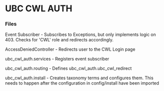 # UBC CWL AUTH

### Files
Event Subscriber - Subscribes to Exceptions, but only implements logic on 403. Checks for 'CWL' role and redirects accordingly.

AccessDeniedController - Redirects user to the CWL Login page

ubc_cwl_auth.services - Registers event subscriber

ubc_cwl_auth.routing - Defines ubc_cwl_auth.ubc_cwl_redirect

ubc_cwl_auth.install - Creates taxonomy terms and configures them. This needs to happen after the configuration in config/install have been imported
